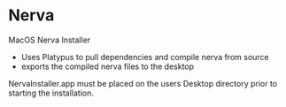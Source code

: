 # Nerva

MacOS Nerva Installer

- Uses Platypus to pull dependencies and compile nerva from source
- exports the compiled nerva files to the desktop


NervaInstaller.app must be placed on the users Desktop directory prior to starting the installation.
